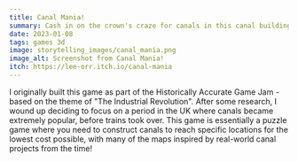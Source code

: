 ```yaml
---
title: Canal Mania!
summary: Cash in on the crown's craze for canals in this canal building game! With levels inspired by real canals from England's Industrial Revolution, build the best transport of the century (...until rail arrives...) with as low a cost as you can!
date: 2023-01-08
tags: games 3d
image: storytelling_images/canal_mania.png
image_alt: Screenshot from Canal Mania!
itch: https://lee-orr.itch.io/canal-mania
---
```


I originally built this game as part of the Historically Accurate Game Jam - based on the theme of "The Industrial Revolution". After some research, I wound up deciding to focus on a period in the UK where canals became extremely popular, before trains took over. This game is essentially a puzzle game where you need to construct canals to reach specific locations for the lowest cost possible, with many of the maps inspired by real-world canal projects from the time!
